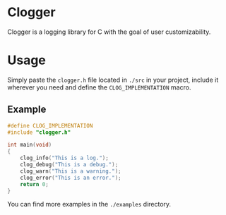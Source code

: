 
# Clogger

Clogger is a logging library for C with the goal of user customizability.

# Usage
Simply paste the `clogger.h` file located in `./src` in your project, include it wherever you need and define the `CLOG_IMPLEMENTATION` macro.

## Example
```c
#define CLOG_IMPLEMENTATION
#include "clogger.h"

int main(void)
{
	clog_info("This is a log.");
	clog_debug("This is a debug.");
	clog_warn("This is a warning.");
	clog_error("This is an error.");
	return 0;
}
```
You can find more examples in the `./examples` directory.

